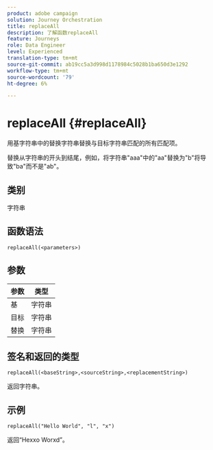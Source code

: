 ```yaml
---
product: adobe campaign
solution: Journey Orchestration
title: replaceAll
description: 了解函数replaceAll
feature: Journeys
role: Data Engineer
level: Experienced
translation-type: tm+mt
source-git-commit: ab19cc5a3d998d1178984c5028b1ba650d3e1292
workflow-type: tm+mt
source-wordcount: '79'
ht-degree: 6%

---
```



# replaceAll {#replaceAll}

用基字符串中的替换字符串替换与目标字符串匹配的所有匹配项。

替换从字符串的开头到结尾，例如，将字符串&quot;aaa&quot;中的&quot;aa&quot;替换为&quot;b&quot;将导致&quot;ba&quot;而不是&quot;ab&quot;。

## 类别

字符串

## 函数语法

`replaceAll(<parameters>)`

## 参数

| 参数 | 类型 |
|-----------|--------------|
| 基 | 字符串 |
| 目标 | 字符串 |
| 替换 | 字符串 |

## 签名和返回的类型

`replaceAll(<baseString>,<sourceString>,<replacementString>)`

返回字符串。

## 示例

`replaceAll("Hello World", "l", "x")`

返回“Hexxo Worxd”。
